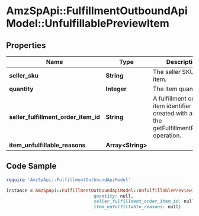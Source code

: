 # AmzSpApi::FulfillmentOutboundApiModel::UnfulfillablePreviewItem

## Properties

Name | Type | Description | Notes
------------ | ------------- | ------------- | -------------
**seller_sku** | **String** | The seller SKU of the item. | 
**quantity** | **Integer** | The item quantity. | 
**seller_fulfillment_order_item_id** | **String** | A fulfillment order item identifier created with a call to the getFulfillmentPreview operation. | 
**item_unfulfillable_reasons** | **Array&lt;String&gt;** |  | [optional] 

## Code Sample

```ruby
require 'AmzSpApi::FulfillmentOutboundApiModel'

instance = AmzSpApi::FulfillmentOutboundApiModel::UnfulfillablePreviewItem.new(seller_sku: null,
                                 quantity: null,
                                 seller_fulfillment_order_item_id: null,
                                 item_unfulfillable_reasons: null)
```


